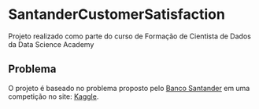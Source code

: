 # SantanderCustomerSatisfaction

Projeto realizado como parte do curso de Formação de Cientista de Dados da Data Science Academy


## Problema

O projeto é baseado no problema proposto pelo [Banco Santander](https://www.santanderbank.com/home) em uma competição no site: [Kaggle](https://www.kaggle.com/competitions/santander-customer-satisfaction).

